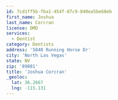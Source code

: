 ```yaml
---
id: 7cd1ff5b-fba1-454f-87c9-840ea5be60eb
first_name: Joshua
last_name: Corcran
license: DMD
services:
  - Dentist
category: Dentists
address: '5840 Running Horse Dr'
city: 'North Las Vegas'
state: NV
zip: '89081'
title: 'Joshua Corcran'
_geoloc:
  lat: 36.2667
  lng: -115.131
---
```

